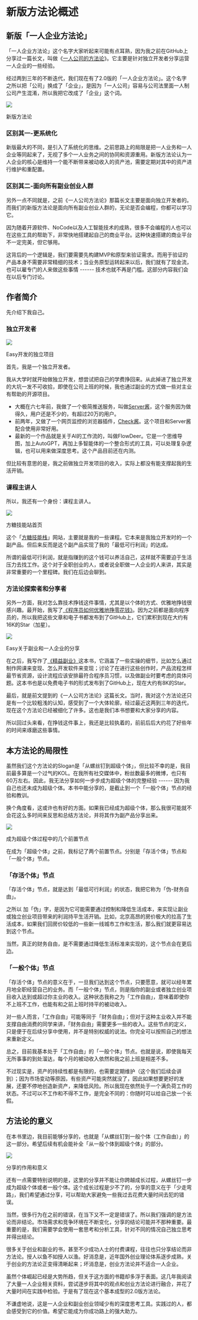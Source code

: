 # 新版方法论概述

新版「一人企业方法论」
-----------

「一人企业方法论」这个名字大家听起来可能有点耳熟，因为我之前在GitHub上分享过一篇长文，叫做《[一人公司的方法论](https://github.com/easychen/one-person-businesses-methodology)》。它主要是针对独立开发者分享运营一人企业的一些经验。

经过两到三年的不断迭代，我们现在有了2.0版的「一人企业方法论」。这个名字之所以把「公司」换成了「企业」，是因为「一人公司」容易与公司法里面一人制公司产生混淆，所以我把它改成了「企业」这个词。

![](https://res07.ftqq.com/wp-content/uploads/2024/03/image-1024x562.png)

新版方法论

### 区别其一-更系统化

新版最大的不同，是引入了系统化的思维。之前思路上的局限是把一人业务和一人企业等同起来了，无视了多个一人业务之间的协同和资源重用。新版方法论认为一人企业的核心是维持一个能不断带来被动收入的资产池，需要定期对其中的资产进行维护和重配置。

### 区别其二-面向所有副业创业人群

另外一点不同就是，之前《一人公司方法论》那篇长文主要是面向独立开发者的。而我们的新版方法论是面向所有副业创业人群的，无论是否会编程，你都可以学习它。

因为随着开源软件、NoCode以及人工智能技术的成熟，很多不会编程的人也可以在这些工具的帮助下，非常快地搭建起自己的商业平台。这种快速搭建的商业平台不一定完美，但它够用。

这背后的一个逻辑是，我们要需要先构建MVP和原型来验证需求。而用于验证的产品本身不需要非常精细的技术；当业务原型运转起来以后，我们就有了现金流，也可以雇专门的人来做这些事情 ------ 技术也就不再是门槛。这部分内容我们会在以后专门讨论。

作者简介
----

先介绍下我自己。

### 独立开发者

![](https://res07.ftqq.com/wp-content/uploads/2024/03/Screen-Shot-2024-03-11-at-9.42.20-PM-1024x580.png)

Easy开发的独立项目

首先，我是一个独立开发者。

我从大学时就开始做独立开发，想尝试把自己的学费挣回来。从此掉进了独立开发的大坑一发不可收拾，即使在公司上班的时候，我也通过副业的方式做一些对主业有帮助的开源项目。

-   大概在六七年前，我做了一个极简推送服务，叫做[Server酱](https://sct.ftqq.com/)，这个服务因为做得久，用户还是不少的，有超过20万的用户。
-   前两年，又做了一个网页监控的浏览器插件，[Check酱](https://github.com/easychen/checkchan-dist)。这个项目和Server酱配合使用非常好用。
-   最新的一个作品就是关于AI的工作流的，叫做FlowDeer。它是一个思维导图，加上AutoGPT，再加上多智能体的一个整合形式的工具，可以处理复杂逻辑，也可以用来做深度思考。这个产品目前还在内测。

但比较有意思的是，我之前做独立开发项目的收入，实际上都没有能支撑起我的生活开销。

### 课程主讲人

所以，我还有一个身份：课程主讲人。

![](https://res07.ftqq.com/wp-content/uploads/2024/03/image-1-1024x604.png)

方糖技能站首页

这个「[方糖技能栈](https://stack.ftqq.com/)」网站，主要就是我的一些课程。它本来是我独立开发时的一个副产品。但后来反而是这个副产品实现了我的「最低可行利润」的达成。

所谓的最低可行利润，就是指赚到的这个钱可以养活自己，这样就不需要迫于生活压力去找工作。这个对于全职创业的人，或者说全职做一人企业的人来讲，其实是非常重要的一个里程碑。我们在后边会聊到。

### 方法论探索者和分享者

另外一方面，我对怎么靠技术挣钱这件事情，尤其是以个体的方式、优雅地挣钱很感兴趣。最开始，我写了[《程序员如何优雅地挣零花钱》](https://github.com/easychen/howto-make-more-money)。因为之前都是面向程序员的，所以我把这些文章和电子书都发布到了GitHub上，它们累积到现在大约有16K的Star（加星）。

![](https://res07.ftqq.com/wp-content/uploads/2024/03/image-2-1024x601.png)

Easy关于副业和一人企业的分享

在之后，我写作了[《精益副业》](https://github.com/easychen/lean-side-bussiness)这本书，它涵盖了一些实操的细节，比如怎么通过制作网课来变现、怎么开发软件来变现；讨论了在进行这些创作时，产品流程怎样最节省资源，设计流程应该安排最符合程序员习惯，以及做副业时要考虑的具体问题。这本书也是以免费电子书的形式发布到了GitHub上，现在大约有8K的Star。

最后，就是前文提到的《一人公司方法论》这篇长文。当时，我对这个方法论还只是有一个比较粗浅的认知，感受到了一个大体轮廓，经过最近这两到三年的迭代，现在这个方法论已经被细化了许多。这也是我们本书想要和大家分享的内容。

所以回过头来看，在挣钱这件事上，我还是比较执着的，前前后后大约花了好些年的时间来琢磨这些事情。

本方法论的局限性
--------

虽然我们这个方法论的Slogan是「从螺丝钉到超级个体」，但比较不幸的是，我目前最多算是一个过气的KOL。在我所有社交媒体中，粉丝数最多的微博，也只有60万左右。因此，我无法分享如何一步步成为超级个体的完整经验 ------ 因为我自己也还未成为超级个体。本书中能分享的，是截止到一个「一般个体」节点的经验和教训。

换个角度看，这或许也有好的方面。如果我已经成为超级个体，那么我很可能就不会花这么多时间来反思和总结方法论，并将其作为副产品分享出来。

![](https://res07.ftqq.com/wp-content/uploads/2024/03/image-3-1024x527.png)

成为超级个体过程中的几个前置节点

在成为「超级个体」之前，我标记了两个前置节点。分别是「存活个体」节点和「一般个体」节点。

### 「存活个体」节点

「存活个体」节点，就是达到「最低可行利润」的状态，我把它称为「伪-财务自由」。

之所以 加「伪」字，是因为它可能需要通过控制和降低生活成本，来实现让副业或独立创业项目带来的利润持平生活开销。比如，北京高昂的房价极大的拉高了生活成本，如果我们回房价较低的一些新一线城市工作和生活，那么我们就更容易达到这个节点。

当然，真正的财务自由，是不需要通过降低生活标准来实现的，这个节点会在更后边。

### 「一般个体」节点

「存活个体」节点的意义在于，一旦我们达到这个节点，只要愿意，就可以经年累月地全职经营自己的业务。而「一般个体」节点，则是指你的副业或者独立创业项目收入达到或超过你主业的收入。这种状态我称之为「工作自由」，意味着即使你不上班不工作，也能有和之前上班时持平的被动收入。

对一些人而言，「工作自由」可能等同于「财务自由」；但对于这种主业收入并不能支撑自由消费的同学来讲，「财务自由」需要更多一些的收入。这些节点的定义，只是便于在后续分享中使用，并不是特别权威的说法。你完全可以按照自己的想法来重新定义。

总之，目前我基本处于「工作自由」的「一般个体」节点。也就是说，即使我每天无所事事的到处溜达，每个月的被动收入依然和我之前上班是相差不多。

不过现实是，资产的持续性都是有限的，也需要定期维护（这个我们后续会讲到）；因为市场变动等原因，有些资产可能突然就没了，因此如果想要更好的发展，还要不停地创造新资产，来降低风险。所以我现在依然处于一个满负荷工作的状态。不过可以不工作和不得不工作，是完全不同的：你随时可以给自己放一个长假。

方法论的意义
------

在本书里边，我目前能够分享的，也就是「从螺丝钉到一般个体（工作自由）」的这一部分。希望后续有机会能补全「从一般个体到超级个体」的部分。

![](https://res07.ftqq.com/wp-content/uploads/2024/03/image-4-1024x535.png)

分享的作用和意义

还有一点需要特别说明的是，这里的分享并不能让你跨越成长过程，从螺丝钉一步成为超级个体或者一般个体。这个成长过程是少不了的，分享的意义在于「少走弯路」，我们希望通过分享，可以帮助大家避免一些我过去花费大量时间去犯的错误。

当然，很多行为在之前的错误，在当下又不一定是错误了。所以我们强调的是方法论而非结论。市场需求和竞争环境在不断变化，分享的结论可能并不那种重要。最重要的是，我们需要学会使用一套思考和分析工具，针对不同的情况自己独立思考并得出结论。

很多关于创业和副业的书，甚至不少成功人士的付费课程，往往也只分享结论而非方法论。授人以鱼不如授人以渔。好消息是，近年国外创业理论体系逐步成熟，关于创业的方法论正变得清晰起来；坏消息是，创业方法论并不适合一人企业。

虽然个体崛起已经是大势所趋，但关于这方面的书籍却多浮于表面。这几年我阅读了大量一人企业相关资料，尝试逐步将其中的观点和创业方法论进行融合，并花了大量时间在实践中检验。于是有了现在这个基本成型的2.0版方法论。

不谦虚地说，这是一人企业和副业创业领域少有的深度思考工具。实践过的人，都会感受到它的价值。希望它能成为你成功路上的强大助力。
